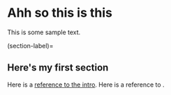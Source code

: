 # Ahh so this is this

This is some sample text.

(section-label)=
## Here's my first section

Here is a [reference to the intro](intro.md). Here is a reference to [](section-label).